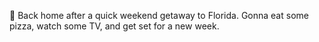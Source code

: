 🍕 Back home after a quick weekend getaway to Florida. Gonna eat some pizza, watch some TV, and get set for a new week.
